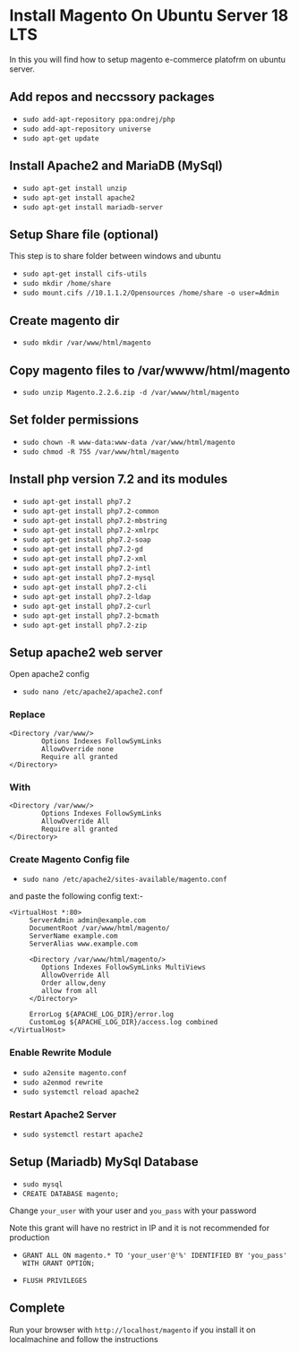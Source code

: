 
# Install Magento On Ubuntu Server 18 LTS
 
 In this you will find how to setup magento e-commerce platofrm on ubuntu server.


## Add repos and neccssory packages

* `sudo add-apt-repository ppa:ondrej/php`
* `sudo add-apt-repository universe`
* `sudo apt-get update`

## Install Apache2 and MariaDB (MySql)

* `sudo apt-get install unzip`
* `sudo apt-get install apache2`
* `sudo apt-get install mariadb-server`

## Setup Share file (optional)
This step is to share folder between windows and ubuntu

* `sudo apt-get install cifs-utils`
* `sudo mkdir /home/share`
* `sudo mount.cifs //10.1.1.2/Opensources /home/share -o user=Admin`

## Create magento dir
* `sudo mkdir /var/www/html/magento`

## Copy magento files to /var/wwww/html/magento
* `sudo unzip Magento.2.2.6.zip -d /var/wwww/html/magento`


## Set folder permissions
* `sudo chown -R www-data:www-data /var/www/html/magento`
* `sudo chmod -R 755 /var/www/html/magento`


## Install php version 7.2 and its modules
* `sudo apt-get install php7.2`
* `sudo apt-get install php7.2-common`
* `sudo apt-get install php7.2-mbstring`
* `sudo apt-get install php7.2-xmlrpc` 
* `sudo apt-get install php7.2-soap`
* `sudo apt-get install php7.2-gd`
* `sudo apt-get install php7.2-xml`
* `sudo apt-get install php7.2-intl` 
* `sudo apt-get install php7.2-mysql`
* `sudo apt-get install php7.2-cli`
* `sudo apt-get install php7.2-ldap`
* `sudo apt-get install php7.2-curl`
* `sudo apt-get install php7.2-bcmath`
* `sudo apt-get install php7.2-zip`

## Setup apache2 web server

Open apache2 config
* `sudo nano /etc/apache2/apache2.conf`

### Replace 

```shell
<Directory /var/www/>
        Options Indexes FollowSymLinks
        AllowOverride none
        Require all granted
</Directory>
```

### With 
``` shell
<Directory /var/www/>
        Options Indexes FollowSymLinks
        AllowOverride All
        Require all granted
</Directory>
```

### Create Magento Config file

* `sudo nano /etc/apache2/sites-available/magento.conf`

and paste the following config text:-

```shell
<VirtualHost *:80>
     ServerAdmin admin@example.com
     DocumentRoot /var/www/html/magento/
     ServerName example.com
     ServerAlias www.example.com

     <Directory /var/www/html/magento/>
        Options Indexes FollowSymLinks MultiViews
        AllowOverride All
        Order allow,deny
        allow from all
     </Directory>

     ErrorLog ${APACHE_LOG_DIR}/error.log
     CustomLog ${APACHE_LOG_DIR}/access.log combined
</VirtualHost>
```


### Enable Rewrite Module

* `sudo a2ensite magento.conf`
* `sudo a2enmod rewrite`
* `sudo systemctl reload apache2`

### Restart Apache2 Server

* `sudo systemctl restart apache2`


## Setup (Mariadb) MySql Database
* `sudo mysql`
* `CREATE DATABASE magento;`

Change `your_user` with your user and `you_pass` with your password

Note this grant will have no restrict in IP and it is not recommended for production

* `GRANT ALL ON magento.* TO 'your_user'@'%' IDENTIFIED BY 'you_pass' WITH GRANT OPTION;`

* `FLUSH PRIVILEGES`


## Complete
Run your browser with `http://localhost/magento` if you install it on localmachine and follow the instructions
